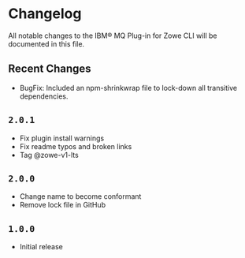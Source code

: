 # Changelog

All notable changes to the IBM® MQ Plug-in for Zowe CLI will be documented in this file.

## Recent Changes

- BugFix: Included an npm-shrinkwrap file to lock-down all transitive dependencies.

## `2.0.1`

- Fix plugin install warnings
- Fix readme typos and broken links
- Tag @zowe-v1-lts

## `2.0.0`

- Change name to become conformant
- Remove lock file in GitHub

## `1.0.0`

- Initial release

